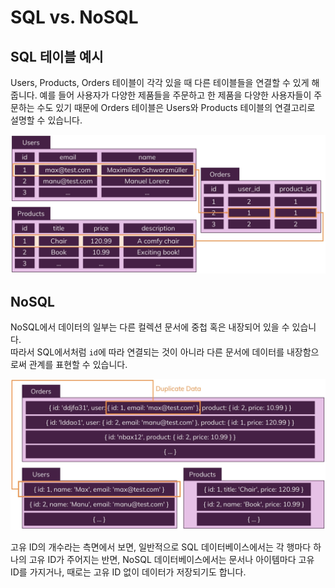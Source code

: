 # SQL vs. NoSQL

## SQL 테이블 예시

Users, Products, Orders 테이블이 각각 있을 때 다른 테이블들을 연결할 수 있게 해 줍니다.
예를 들어 사용자가 다양한 제품들을 주문하고 한 제품을 다양한 사용자들이 주문하는 수도 있기 때문에 Orders 테이블은 Users와 Products 테이블의 연결고리로 설명할 수 있습니다.

![What's SQL](./img/what-is-sql.png)

## NoSQL

NoSQL에서 데이터의 일부는 다른 컬렉션 문서에 중첩 혹은 내장되어 있을 수 있습니다.\
따라서 SQL에서처럼 `id`에 따라 연결되는 것이 아니라 다른 문서에 데이터를 내장함으로써 관계를 표현할 수 있습니다.

![What's NoSQL](./img/what-is-nosql.png)

고유 ID의 개수라는 측면에서 보면, 일반적으로 SQL 데이터베이스에서는 각 행마다 하나의 고유 ID가 주어지는 반면, NoSQL 데이터베이스에서는 문서나 아이템마다 고유 ID를 가지거나, 때로는 고유 ID 없이 데이터가 저장되기도 합니다.
